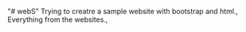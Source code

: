 "# webS" 
Trying to creatre a sample website with bootstrap and html.,
Everything from the websites.,
